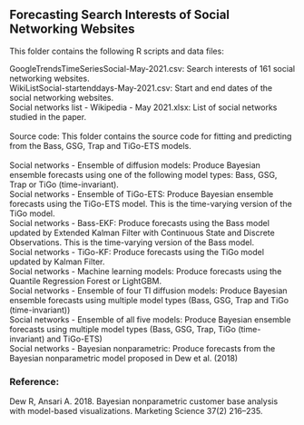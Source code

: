## Forecasting Search Interests of Social Networking Websites

This folder contains the following R scripts and data files:

GoogleTrendsTimeSeriesSocial-May-2021.csv: Search interests of 161 social networking websites. <br />
WikiListSocial-startenddays-May-2021.csv: Start and end dates of the social networking websites. <br />
Social networks list - Wikipedia - May 2021.xlsx: List of social networks studied in the paper.<br />
<br /> 
Source code: This folder contains the source code for fitting and predicting from the Bass, GSG, Trap and TiGo-ETS models.<br />
<br /> 
Social networks - Ensemble of diffusion models: Produce Bayesian ensemble forecasts using one of the following model types: Bass, GSG, Trap or TiGo (time-invariant).<br /> 
Social networks - Ensemble of TiGo-ETS: Produce Bayesian ensemble forecasts using the TiGo-ETS model. This is the time-varying version of the TiGo model. <br /> 
Social networks - Bass-EKF: Produce forecasts using the Bass model updated by Extended Kalman Filter with Continuous State and Discrete Observations. This is the time-varying version of the Bass model. <br /> 
Social networks - TiGo-KF: Produce forecasts using the TiGo model updated by Kalman Filter.<br /> 
Social networks - Machine learning models: Produce forecasts using the Quantile Regression Forest or LightGBM.<br /> 
Social networks - Ensemble of four TI diffusion models: Produce Bayesian ensemble forecasts using multiple model types (Bass, GSG, Trap and TiGo (time-invariant))<br /> 
Social networks - Ensemble of all five models: Produce Bayesian ensemble forecasts using multiple model types (Bass, GSG, Trap, TiGo (time-invariant) and TiGo-ETS)<br /> 
Social networks - Bayesian nonparametric: Produce forecasts from the Bayesian nonparametric model proposed in Dew et al. (2018)<br /> 

### Reference:
Dew R, Ansari A. 2018. Bayesian nonparametric customer base analysis with model-based visualizations. Marketing Science 37(2) 216–235.
